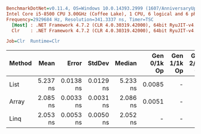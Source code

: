 ``` ini

BenchmarkDotNet=v0.11.4, OS=Windows 10.0.14393.2999 (1607/AnniversaryUpdate/Redstone1)
Intel Core i5-8500 CPU 3.00GHz (Coffee Lake), 1 CPU, 6 logical and 6 physical cores
Frequency=2929684 Hz, Resolution=341.3337 ns, Timer=TSC
  [Host] : .NET Framework 4.7.2 (CLR 4.0.30319.42000), 64bit RyuJIT-v4.7.3416.0
  Clr    : .NET Framework 4.7.2 (CLR 4.0.30319.42000), 64bit RyuJIT-v4.7.3416.0

Job=Clr  Runtime=Clr  

```
| Method |     Mean |     Error |    StdDev |   Median | Gen 0/1k Op | Gen 1/1k Op | Gen 2/1k Op | Allocated Memory/Op |
|------- |---------:|----------:|----------:|---------:|------------:|------------:|------------:|--------------------:|
|   List | 5.237 ns | 0.0138 ns | 0.0129 ns | 5.233 ns |      0.0085 |           - |           - |                40 B |
|  Array | 2.085 ns | 0.0033 ns | 0.0031 ns | 2.086 ns |      0.0051 |           - |           - |                24 B |
|   Linq | 2.053 ns | 0.0053 ns | 0.0050 ns | 2.052 ns |           - |           - |           - |                   - |
